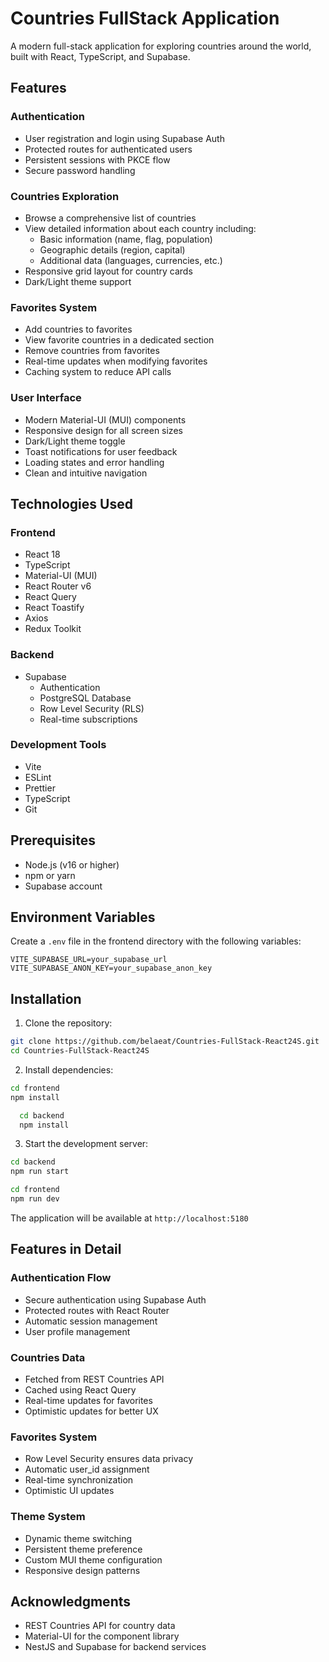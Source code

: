 # Countries FullStack Application

A modern full-stack application for exploring countries around the world, built with React, TypeScript, and Supabase.

## Features

### Authentication

- User registration and login using Supabase Auth
- Protected routes for authenticated users
- Persistent sessions with PKCE flow
- Secure password handling

### Countries Exploration

- Browse a comprehensive list of countries
- View detailed information about each country including:
  - Basic information (name, flag, population)
  - Geographic details (region, capital)
  - Additional data (languages, currencies, etc.)
- Responsive grid layout for country cards
- Dark/Light theme support

### Favorites System

- Add countries to favorites
- View favorite countries in a dedicated section
- Remove countries from favorites
- Real-time updates when modifying favorites
- Caching system to reduce API calls

### User Interface

- Modern Material-UI (MUI) components
- Responsive design for all screen sizes
- Dark/Light theme toggle
- Toast notifications for user feedback
- Loading states and error handling
- Clean and intuitive navigation

## Technologies Used

### Frontend

- React 18
- TypeScript
- Material-UI (MUI)
- React Router v6
- React Query
- React Toastify
- Axios
- Redux Toolkit

### Backend

- Supabase
  - Authentication
  - PostgreSQL Database
  - Row Level Security (RLS)
  - Real-time subscriptions

### Development Tools

- Vite
- ESLint
- Prettier
- TypeScript
- Git

## Prerequisites

- Node.js (v16 or higher)
- npm or yarn
- Supabase account

## Environment Variables

Create a `.env` file in the frontend directory with the following variables:

```env
VITE_SUPABASE_URL=your_supabase_url
VITE_SUPABASE_ANON_KEY=your_supabase_anon_key
```

## Installation

1. Clone the repository:

```bash
git clone https://github.com/belaeat/Countries-FullStack-React24S.git
cd Countries-FullStack-React24S
```

2. Install dependencies:

```bash
cd frontend
npm install
```

```bash
  cd backend
  npm install
```

3. Start the development server:

```bash
cd backend
npm run start
```

```bash
cd frontend
npm run dev
```

The application will be available at `http://localhost:5180`

## Features in Detail

### Authentication Flow

- Secure authentication using Supabase Auth
- Protected routes with React Router
- Automatic session management
- User profile management

### Countries Data

- Fetched from REST Countries API
- Cached using React Query
- Real-time updates for favorites
- Optimistic updates for better UX

### Favorites System

- Row Level Security ensures data privacy
- Automatic user_id assignment
- Real-time synchronization
- Optimistic UI updates

### Theme System

- Dynamic theme switching
- Persistent theme preference
- Custom MUI theme configuration
- Responsive design patterns

## Acknowledgments

- REST Countries API for country data
- Material-UI for the component library
- NestJS and Supabase for backend services
